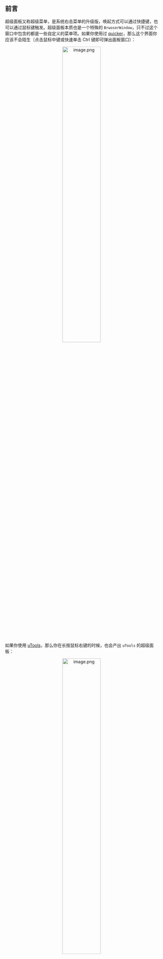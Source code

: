 ﻿## 前言
超级面板又称超级菜单，是系统右击菜单的升级版，唤起方式可以通过快捷键，也可以通过鼠标键触发。超级面板本质也是一个特殊的 `BrwoserWindow`，只不过这个窗口中包含的都是一些自定义的菜单项。如果你使用过 [quicker](https://getquicker.net/)，那么这个界面你应该不会陌生（点击鼠标中键或快速单击 Ctrl 键即可弹出面板窗口）：

<p align=center><img src="https://p3-juejin.byteimg.com/tos-cn-i-k3u1fbpfcp/4fdf64d8940e40be9b19d3f6c2d8f108~tplv-k3u1fbpfcp-jj-mark:0:0:0:0:q75.image#?w=486&h=907&s=108567&e=png&b=f1f1f1" alt="image.png" width="50%" /></p>

如果你使用 [uTools](https://www.u.tools/)，那么你在长按鼠标右键的时候，也会产出 `uTools` 的超级面板：

<p align=center><img src="https://p3-juejin.byteimg.com/tos-cn-i-k3u1fbpfcp/7645f9d7e09f4e93bc01c67cbef1735c~tplv-k3u1fbpfcp-jj-mark:0:0:0:0:q75.image#?w=550&h=757&s=55746&e=png&b=fafafa" alt="image.png" width="50%" /></p>

这些面板都是系统右击菜单的升级版，用于扩展更多自定义的快捷功能。接下来我们将通过 Rubick 系统插件的方式来实现一个超级面板插件。

## 实现超级面板
### 1. 功能简介
超级面板都有一个唤起的触发方式，比如鼠标长按右击、鼠标中键、键盘快捷键……在 Rubick 中，我们将会通过快捷键 `Ctrl+W` 的方式进行唤起。

超级面板唤起后，会根据用户选中的目标进行匹配不同的功能，接下来我们会分别介绍这多重匹配功能的实现。

### 2. 初始化插件项目
在 [《实战篇：系统插件的加载和取色插件的开发》](https://juejin.cn/book/7302990019642261567/section/7304842476639453193)章节，我们已经教会大家如何搭建一个基于 `Vue 3` 的插件开发环境。这里我们可以继续利用上面搭建好的项目，再来开发一个超级面板系统插件。

> 之所以要开发系统插件，是因为我们希望超级面板可以随时随地使用，不依赖 `BrwoserView` 的插件窗口渲染。

因为是系统插件，所以我们需要在 `public/` 目录下再新建一个系统插件的入口文件 `main.js`，并添加以下代码：

```js
// public/main.js
module.exports = () => {
  return {
    // rubick 系统插件的 onReady 钩子函数
    onReady(ctx) {
      //  todo
    }
  }
}
```
然后修改 `public/package.json` 文件，添加如下字段：

```js
{
  // ...
  // 标明入口文件
  "entry": "main.js",
  // 指明插件类型
  "pluginType": "system",
}
```

这样我们一个系统插件的项目就初始化完成了。

### 2. 添加超级面板窗口
接下来，我们需要实现用户触发 `Ctrl+W` 快捷键唤起超级面板窗口的功能。

```js
// public/main.js
const superPanel = (ctx) => {
  const { BrowserWindow } = ctx;
  
  let win;
  
  let init = () => {
    if (win === null || win === undefined) {
      // 创建超级面板窗口
      createWindow();
    }
  };
  
  let createWindow = () => {
    win = new BrowserWindow({
      frame: false,
      autoHideMenuBar: true,
      width: 240,
      height: 50,
      show: false,
      alwaysOnTop: true,
      webPreferences: {
        contextIsolation: false,
        webSecurity: false,
        backgroundThrottling: false,
        nodeIntegration: true,
        preload: path.join(__dirname, 'panel-preload.js'),
      },
    });
    // dev 环境
    win.loadURL(`http://localhost:8003/main`);
    // 生产环境
    // win.loadURL(`file://${__dirname}/main.html`);
    win.on("closed", () => {
      win = undefined;
    });
    // 打包后，失焦隐藏
    win.on("blur", () => {
      win.hide();
    });
  };
  
  let getWindow = () => win;
  
  return {
    init,
    getWindow,
  };
}

module.exports = () => {
  return {
    async onReady(ctx) {
      const {screen, globalShortcut} = ctx;
      // 初始化超级面板 window
      const panelInstance = superPanel(ctx);
      panelInstance.init();
      
      globalShortcut.register('Ctrl+W', async () => {
        // 获取鼠标位置
        const { x, y } = screen.getCursorScreenPoint()
        // 初始化超级面板窗口
        let win = panelInstance.getWindow();
        // 将像素位置转换成 windows 屏幕缩放比例后的实际坐标。
        const pos = getPos(screen, {x, y});
        // 设置窗口位置
        win.setPosition(parseInt(pos.x), parseInt(pos.y));
        win.setAlwaysOnTop(true);
        win.setVisibleOnAllWorkspaces(true, {visibleOnFullScreen: true});
        win.focus();
        win.show();
      });
    },
  }
}
```
其中 `ctx` 是 Rubick 为钩子函数注入的上下文对象，在其中我们可以使用一些 Electron 主进程中的模块，然后我们通过 `superPanel(ctx).init()` 方法创建了一个隐藏的超级面板窗口，当触发快捷键 `Ctrl+W` 时再获取当前鼠标位置后，将超级面板窗口显示在鼠标位置处。

### 3. 选中文本目标

如果用户选择了文本目标，则会对文本进行划词翻译，并匹配需要处理文本类型的插件：

<p align=center><img src="https://p6-juejin.byteimg.com/tos-cn-i-k3u1fbpfcp/bdfe5ba47ae1458eae71098f62c592ed~tplv-k3u1fbpfcp-jj-mark:0:0:0:0:q75.image#?w=423&h=557&s=149741&e=png&b=f8f6f6" alt="image.png" width="50%" /></p>

不管是文本匹配插件，还是划词翻译的能力，都强依赖于获取用户选中文本的内容。在 Electron 中，我们可以通过 [Clipboard](https://www.electronjs.org/zh/docs/latest/api/clipboard) 这个模块来获取剪贴板中的文字。但是没有任何方法获取到用户仅仅选择但未复制到剪贴板中的文字，总不能要求用户先选中文字内容再复制一下，再使用 `Ctrl+W` 快捷键来唤起超级面板吧，这样链路太长了，也不符合操作习惯。


所以，有没有办法在触发 `Ctrl+W` 快捷键的时候，就自动将选择的内容复制到剪贴板，然后再从剪贴板中读取呢？答案也是肯定的，我们来看看代码实现：

```js
// public/main.js
const { keyboard, Key } = require("@nut-tree/nut-js");
const modifier = isMacOS ? Key.LeftSuper : Key.LeftControl;

async function simulateCopy() {
  await keyboard.pressKey(modifier, Key.C);
  await keyboard.releaseKey(modifier, Key.C);
}

function getSelectedContent(clipboard) {
  return new Promise(async (resolve) => {
    // 先清空剪贴板
    clipboard.clear();
    // 再执行模拟复制
    await simulateCopy();
    // 延时一定时间才能从剪切板内读取到内容
    setTimeout(() => {
      // 获取剪贴板中的内容
      const text = clipboard.readText('clipboard') || ''
      resolve({
        text,
      })
      // ...
    }, 50);
  })
}
```
相信你一眼就知道了核心所在，这里采用了一个取巧的方式，我们使用了 [nutjs](https://nutjs.dev/) 这个库来实现模拟键盘按下 `Ctrl/Command + C` 的动作，这个快捷键就是复制。然后再通过 `clipboard.readText('clipboard')` 来读取剪贴板中的文案，这样便实现了获取用户选择文案的能力。

获取了选择的文案，接下来只需要将文案发送给超级面板渲染进程进行处理：

```js
// public/main.js
module.exports = () => {
  return {
    async onReady(ctx) {
       // ...
       const copyResult = await getSelectedContent(clipboard);
       win.webContents.send('trigger-super-panel', {
        ...copyResult,
      });
    },
  }
}
```
渲染进程进行文本匹配插件处理和翻译：

```js
ipcRenderer.on('trigger-super-panel', async (e, args) => {
  if (args.text) {
    const word = args.text;
    // 翻译
    translateStr(word);
    // todo 插件匹配
    // ...
  }
});
```

翻译功能使用的是有道翻译，可以在[有道云](https://ai.youdao.com/)上进行注册后获取 `appKey` 和 `secretKey`。

```js
Translator.prototype.translate = async function (word) {
  let youdaoHost = 'http://openapi.youdao.com/api';
  // 在get请求中，中文需要进行uri编码
  let encodeURIWord = encodeURI(word);
  let salt = this.getRandomN(1000);
  let sign = this.md5(this.config.appKey + word + salt + this.config.secretKey);
  let paramsJson = {
    q: encodeURIWord,
    from: this.config.from,
    to: this.config.to,
    appKey: this.config.appKey,
    salt: salt,
    sign: sign
  }
  let url = youdaoHost + '?' + this.generateUrlParams(paramsJson);
  let result = await request.get({ url: url });
  return result;
}
```
### 4. 选中非文本目标
选中非文本目标会有多种情况产生，我们需要根据每种情况展示不同样式的超级面板，绝大多数情况下会出现以下三种情况。

1. 用户当前鼠标在桌面上，未选择任何文件。

<p align=center><img src="https://p6-juejin.byteimg.com/tos-cn-i-k3u1fbpfcp/86df57a93cfe467e8c29f7063fded2ce~tplv-k3u1fbpfcp-jj-mark:0:0:0:0:q75.image#?w=392&h=369&s=147542&e=png&b=f8e9e7" alt="image.png" width="30%" /></p>

2. 用户鼠标在 finder.app（Mac） 或 explorer.exe（Windows）文件夹内，但是未选中任何内容。


<p align=center><img src="https://p1-juejin.byteimg.com/tos-cn-i-k3u1fbpfcp/c3aa01bb615d43a9a176f331b2c525bd~tplv-k3u1fbpfcp-jj-mark:0:0:0:0:q75.image#?w=726&h=456&s=93120&e=png&b=f2f1f1" alt="image.png" width="50%" /></p>

3. 用户选中了文件（图片、pdf、excel...）或文件夹。

<p align=center><img src="https://p3-juejin.byteimg.com/tos-cn-i-k3u1fbpfcp/683eedc7d02d4313a338ae46a6a29e09~tplv-k3u1fbpfcp-jj-mark:0:0:0:0:q75.image#?w=401&h=443&s=154126&e=png&b=fdfbfb" alt="image.png" width="30%" /></p>

为了区分这三种情况，我们首先需要先获取当前用户剪贴板中内容，关于文本获取上面已经介绍过了，接下来我们介绍获取剪贴板中的文件路径内容。

对于文件、文件夹而言，要获取选中文件、文件夹的路径还是和上面一样先通过 `simulateCopy` 函数模拟复制后，再从剪贴板读取复制的文件路径。

对于用户来说，也有可能一次选择了多个文件，使用 Electron 从剪贴板中获取多文件在不同平台有不同的处理方式，以 Windows 和 MacOS 为例：

```js
const getFilePathFromClipboard = (clipboard) => {
  // 用于存放剪切板上的文件路径集合
  let filePath = [];
  // 若当前在mac系统中
  if (process.platform === 'darwin') {
    // 若存在多个文件
    if (clipboard.has('NSFilenamesPboardType')) {
      filePath =
        clipboard
          .read('NSFilenamesPboardType')
          .match(/<string>.*</string>/g)
          ?.map(item => item.replace(/<string>|</string>/g, '')) || [];
    } else {
      // 仅单个文件的时候
      const clipboardImage = clipboard.readImage('clipboard');
      // 若此文件为图片
      if (!clipboardImage.isEmpty()) {
        const png = clipboardImage.toPNG();
        // 转成图片文件
        const fileInfo = {
          buffer: png,
          mimetype: 'image/png',
          originalname: uuid() + '.png'
        };
        filePath = [fileInfo];
      } else {
        filePath = [clipboard.read('public.file-url').replace('file://', '')].filter(item => item);
      }
    }
  } else {
    // 若当前在 windows 系统中，且剪切板上有多个文件
    if (clipboard.has('CF_HDROP')) {
      const rawFilePathStr = clipboard.read('CF_HDROP') || '';
      let formatFilePathStr = [...rawFilePathStr]
        .filter((_, index) => rawFilePathStr.charCodeAt(index) !== 0)
        .join('')
        .replace(/\/g, '\');
      
      const drivePrefix = formatFilePathStr.match(/[a-zA-Z]:\/);
      
      if (drivePrefix) {
        const drivePrefixIndex = formatFilePathStr.indexOf(drivePrefix[0]);
        if (drivePrefixIndex !== 0) {
          formatFilePathStr = formatFilePathStr.substring(drivePrefixIndex);
        }
        filePath = formatFilePathStr
          .split(drivePrefix[0])
          .filter(item => item)
          .map(item => drivePrefix + item);
      }
    } else {
      // 若为单个文件
      const clipboardImage = clipboard.readImage('clipboard');
      // 图片处理
      if (!clipboardImage.isEmpty()) {
        const png = clipboardImage.toPNG();
        const fileInfo = {
          buffer: png,
          mimetype: 'image/png',
          originalname: uuid() + '.png'
        };
        filePath = [fileInfo];
      } else {
        filePath = [
          clipboard
            .readBuffer('FileNameW')
            .toString('ucs2')
            .replace(RegExp(String.fromCharCode(0), 'g'), '')
        ].filter(item => item);
      }
    }
  }
  return filePath;
}
```
Electron 读取剪贴板中的内容核心用到的是 [clipboard.read(format)](https://www.electronjs.org/zh/docs/latest/api/clipboard#clipboardreadformat-%E5%AE%9E%E9%AA%8C%E5%8A%9F%E8%83%BD) 这个 API，其中 `format` 传入不同的值会有不同的含义：

* 在 MacOS 系统中，通过 `clipboard.read('NSFilenamesPboardType')` 读取被复制的文件或文件夹列表的 XML 格式描述文本。
* 在 Windows 系统中，通过 `clipboard.read('CF_HDROP')` 读取剪切板的上的文件名数组。
* 在 MacOS 系统中，通过 `clipboard.read('public.file-url')` 读取剪切板上的单个文件。
* 在 Windows 系统中能通过 `clipboard.read('FileNameW')` 读取剪切板上单个文件。
* 通过 `clipboard.readImage('clipboard')` 能获取剪切板上的图片。


接下来就是将获取到的剪贴板中的内容信息传递给超级面板的渲染进程，由渲染进程进行处理。

```js
ipcRenderer.on('trigger-super-panel', async (e, args) => {
  // 如果 fileUrl === null 表示当前在桌面上
  if (args.fileUrl === null) {
    // ...
  }
  // 如果 不存在 args.fileUrl 且从剪贴板中获取到了 文本信息 表示当前是文本选择
  else if (!args.fileUrl && args.text) {
    const word = args.text;
    // 翻译
    translateStr(word);
    // todo 插件匹配
    // ...
  } 
  // 如果fileUrl 是以这样的路径结尾：["explorer.exe", "SearchApp.exe", "SearchHost.exe", "FESearchHost.exe", "Finder.app"];
  // 比如：C://xxx/explorer.exe
  // 表示当前是在一个聚焦在文件夹内，且未选中任何内容  
  else if (finders.includes(args.fileUrl.split('/').pop()) || finders.includes(args.fileUrl.split('\').pop())) {
    // 在文件中，但是未选择任何文件
    // ...
  }
  else {
    // 有文件选择
    // ...
  }
});
```

其中 `args` 是插件主进程获取剪贴板内容传递给渲染进程的参数，包含了 `fileUrl` 和 `text` 两个字段，分别代表从剪贴板中获取的文件路径和文本内容。上面代码核心就是根据这两个字段来进行用户选择判断。

至此一个超级面板插件的核心功能已经完成。

> 完整代码见：https://gitee.com/rubick-center/rubick-super-x 

## 总结
通过以上内容介绍，我们再来回顾一下要实现一个超级面板的核心步骤：

1. 先通过 `globalShortcut.register` 来注册一个快捷触发方式。
2. 当用户选中目标进行快捷键唤起的时候，触发 `Ctrl/Command + C` 把用户选中的内容复制到系统剪贴板。
3. 通过 Electron `Clipboard` 模块来读取剪贴板中的内容，并传递给渲染进程处理。
4. 渲染进程收到内容后，开始对用户选中目标类型做判断，给出不同的面板交互形式。




  

